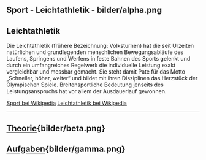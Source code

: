 
Sport - Leichtathletik - bilder/alpha.png
---
## Leichtathletik

Die Leichtathletik (frühere Bezeichnung: Volksturnen) hat die seit Urzeiten natürlichen und grundlegenden menschlichen Bewegungsabläufe des Laufens, Springens und Werfens in feste Bahnen des Sports gelenkt und durch ein umfangreiches Regelwerk die individuelle Leistung exakt vergleichbar und messbar gemacht. Sie steht damit Pate für das Motto „Schneller, höher, weiter“ und bildet mit ihren Disziplinen das Herzstück der Olympischen Spiele. Breitensportliche Bedeutung jenseits des Leistungsanspruchs hat vor allem der Ausdauerlauf gewonnen.

[Sport bei Wikipedia](https://de.wikipedia.org/wiki/Sport)
[Leichtathletik bei Wikipedia](https://de.wikipedia.org/wiki/Leichtathletik)

---
## [Theorie](theorie.md){bilder/beta.png}
## [Aufgaben](aufgaben.md){bilder/gamma.png}
